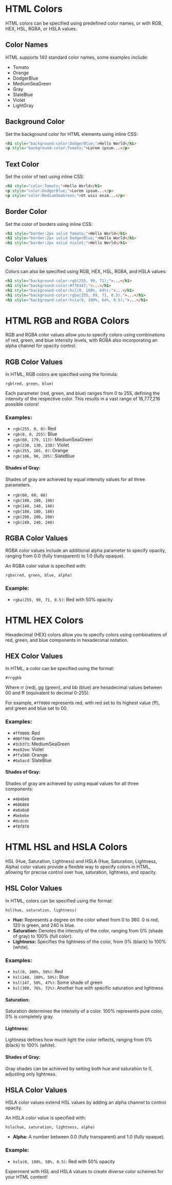 # HTML Colors
HTML colors can be specified using predefined color names, or with RGB, HEX, HSL, RGBA, or HSLA values.
## Color Names
HTML supports 140 standard color names, some examples include:
- Tomato
- Orange
- DodgerBlue
- MediumSeaGreen
- Gray
- SlateBlue
- Violet
- LightGray
## Background Color

Set the background color for HTML elements using inline CSS:

```html
<h1 style="background-color:DodgerBlue;">Hello World</h1>
<p style="background-color:Tomato;">Lorem ipsum...</p>
```

## Text Color

Set the color of text using inline CSS:

```html
<h1 style="color:Tomato;">Hello World</h1>
<p style="color:DodgerBlue;">Lorem ipsum...</p>
<p style="color:MediumSeaGreen;">Ut wisi enim...</p>
```

## Border Color

Set the color of borders using inline CSS:

```html
<h1 style="border:2px solid Tomato;">Hello World</h1>
<h1 style="border:2px solid DodgerBlue;">Hello World</h1>
<h1 style="border:2px solid Violet;">Hello World</h1>
```

## Color Values

Colors can also be specified using RGB, HEX, HSL, RGBA, and HSLA values:

```html
<h1 style="background-color:rgb(255, 99, 71);">...</h1>
<h1 style="background-color:#ff6347;">...</h1>
<h1 style="background-color:hsl(9, 100%, 64%);">...</h1>
<h1 style="background-color:rgba(255, 99, 71, 0.5);">...</h1>
<h1 style="background-color:hsla(9, 100%, 64%, 0.5);">...</h1>
```

# HTML RGB and RGBA Colors

RGB and RGBA color values allow you to specify colors using combinations of red, green, and blue intensity levels, with RGBA also incorporating an alpha channel for opacity control.

## RGB Color Values

In HTML, RGB colors are specified using the formula:

```
rgb(red, green, blue)
```

Each parameter (red, green, and blue) ranges from 0 to 255, defining the intensity of the respective color. This results in a vast range of 16,777,216 possible colors!

### Examples:

- `rgb(255, 0, 0)`: Red
- `rgb(0, 0, 255)`: Blue
- `rgb(60, 179, 113)`: MediumSeaGreen
- `rgb(238, 130, 238)`: Violet
- `rgb(255, 165, 0)`: Orange
- `rgb(106, 90, 205)`: SlateBlue

#### Shades of Gray:

Shades of gray are achieved by equal intensity values for all three parameters.

- `rgb(60, 60, 60)`
- `rgb(100, 100, 100)`
- `rgb(140, 140, 140)`
- `rgb(180, 180, 180)`
- `rgb(200, 200, 200)`
- `rgb(240, 240, 240)`

## RGBA Color Values

RGBA color values include an additional alpha parameter to specify opacity, ranging from 0.0 (fully transparent) to 1.0 (fully opaque).

An RGBA color value is specified with:

```
rgba(red, green, blue, alpha)
```

### Example:

- `rgba(255, 99, 71, 0.5)`: Red with 50% opacity



# HTML HEX Colors

Hexadecimal (HEX) colors allow you to specify colors using combinations of red, green, and blue components in hexadecimal notation.

## HEX Color Values

In HTML, a color can be specified using the format:

```
#rrggbb
```

Where rr (red), gg (green), and bb (blue) are hexadecimal values between 00 and ff (equivalent to decimal 0-255).

For example, `#ff0000` represents red, with red set to its highest value (ff), and green and blue set to 00.

### Examples:

- `#ff0000`: Red
- `#00ff00`: Green
- `#3cb371`: MediumSeaGreen
- `#ee82ee`: Violet
- `#ffa500`: Orange
- `#6a5acd`: SlateBlue

#### Shades of Gray:

Shades of gray are achieved by using equal values for all three components:

- `#404040`
- `#686868`
- `#a0a0a0`
- `#bebebe`
- `#dcdcdc`
- `#f8f8f8`

# HTML HSL and HSLA Colors

HSL (Hue, Saturation, Lightness) and HSLA (Hue, Saturation, Lightness, Alpha) color values provide a flexible way to specify colors in HTML, allowing for precise control over hue, saturation, lightness, and opacity.

## HSL Color Values

In HTML, colors can be specified using the format:

```
hsl(hue, saturation, lightness)
```

- **Hue:** Represents a degree on the color wheel from 0 to 360. 0 is red, 120 is green, and 240 is blue.
- **Saturation:** Denotes the intensity of the color, ranging from 0% (shade of gray) to 100% (full color).
- **Lightness:** Specifies the lightness of the color, from 0% (black) to 100% (white).

### Examples:

- `hsl(0, 100%, 50%)`: Red
- `hsl(240, 100%, 50%)`: Blue
- `hsl(147, 50%, 47%)`: Some shade of green
- `hsl(300, 76%, 72%)`: Another hue with specific saturation and lightness

#### Saturation:

Saturation determines the intensity of a color. 100% represents pure color, 0% is completely gray.

#### Lightness:

Lightness defines how much light the color reflects, ranging from 0% (black) to 100% (white).

#### Shades of Gray:

Gray shades can be achieved by setting both hue and saturation to 0, adjusting only lightness.

## HSLA Color Values

HSLA color values extend HSL values by adding an alpha channel to control opacity.

An HSLA color value is specified with:

```
hsla(hue, saturation, lightness, alpha)
```

- **Alpha:** A number between 0.0 (fully transparent) and 1.0 (fully opaque).

### Example:

- `hsla(0, 100%, 50%, 0.5)`: Red with 50% opacity

Experiment with HSL and HSLA values to create diverse color schemes for your HTML content!
